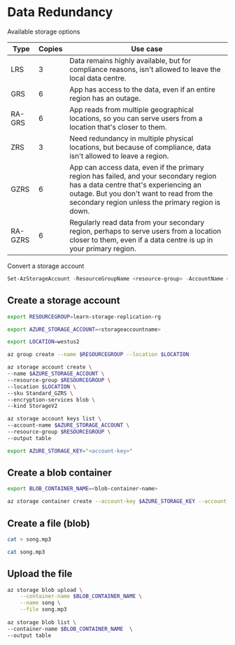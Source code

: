 # Data Redundancy

Available storage options

| Type    | Copies | Use case                                                     |
| ------- | ------ | ------------------------------------------------------------ |
| LRS     | 3      | Data remains highly available, but for compliance reasons, isn't allowed to leave the local data centre. |
| GRS     | 6      | App has access to the data, even if an entire region has an outage. |
| RA-GRS  | 6      | App reads from multiple geographical locations, so you can serve users from a location that's closer to them. |
| ZRS     | 3      | Need redundancy in multiple physical locations, but because of compliance, data isn't allowed to leave a region. |
| GZRS    | 6      | App can access data, even if the primary region has failed, and your secondary region has a data centre that's experiencing an outage. But you don't want to read from the secondary region unless the primary region is down. |
| RA-GZRS | 6      | Regularly read data from your secondary region, perhaps to serve users from a location closer to them, even if a data centre is up in your primary region. |

Convert a storage account

```powershell
Set-AzStorageAccount -ResourceGroupName <resource-group> -AccountName <storage-account> -SkuName "Standard_GZRS"
```

## Create a storage account

```bash
export RESOURCEGROUP=learn-storage-replication-rg

export AZURE_STORAGE_ACCOUNT=<storageaccountname>

export LOCATION=westus2

az group create --name $RESOURCEGROUP --location $LOCATION

az storage account create \
--name $AZURE_STORAGE_ACCOUNT \
--resource-group $RESOURCEGROUP \
--location $LOCATION \
--sku Standard_GZRS \
--encryption-services blob \
--kind StorageV2

az storage account keys list \
--account-name $AZURE_STORAGE_ACCOUNT \
--resource-group $RESOURCEGROUP \
--output table

export AZURE_STORAGE_KEY="<account-key>"
```

## Create a blob container

```bash
export BLOB_CONTAINER_NAME=<blob-container-name>

az storage container create --account-key $AZURE_STORAGE_KEY --account-name $AZURE_STORAGE_ACCOUNT --name $BLOB_CONTAINER_NAME
```

## Create a file (blob)

```bash
cat > song.mp3

cat song.mp3
```

## Upload the file

```bash
az storage blob upload \
    --container-name $BLOB_CONTAINER_NAME \
    --name song \
    --file song.mp3
    
az storage blob list \
--container-name $BLOB_CONTAINER_NAME  \
--output table
```

